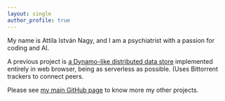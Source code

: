 ```yaml
---
layout: single
author_profile: true
---
```


My name is Attila István Nagy, and I am a psychiatrist with a passion for coding and AI.

A previous project is [a Dynamo-like distributed data
store](https://attish.github.io/bugout-dynamo-concept/bugout-dynamo-concept.html)
implemented entirely in web browser, being as serverless as possible. (Uses
Bittorrent trackers to connect peers.

Please see [my main GitHub page](https://github.com/attish/) to know more my other projects.


